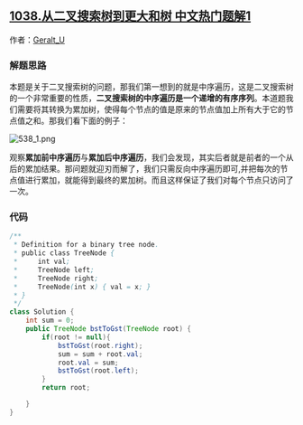 ## [1038.从二叉搜索树到更大和树 中文热门题解1](https://leetcode.cn/problems/binary-search-tree-to-greater-sum-tree/solutions/100000/1038-cong-er-cha-sou-suo-shu-dao-geng-da-he-shu-fa)

作者：[Geralt_U](https://leetcode.cn/u/Geralt_U)
### 解题思路
本题是关于二叉搜索树的问题，那我们第一想到的就是中序遍历，这是二叉搜索树的一个非常重要的性质，**二叉搜索树的中序遍历是一个递增的有序序列**。本道题我们需要将其转换为累加树，使得每个节点的值是原来的节点值加上所有大于它的节点值之和。那我们看下面的例子：

![538_1.png](https://pic.leetcode-cn.com/d6cae5d818817a8e6fb1f3542f4a4d28eef916c0b8f0eed836833b7c22352c7d-538_1.png)


观察**累加前中序遍历**与**累加后中序遍历**，我们会发现，其实后者就是前者的一个从后的累加结果。那问题就迎刃而解了，我们只需反向中序遍历即可,并把每次的节点值进行累加，就能得到最终的累加树。而且这样保证了我们对每个节点只访问了一次。

### 代码

```java
/**
 * Definition for a binary tree node.
 * public class TreeNode {
 *     int val;
 *     TreeNode left;
 *     TreeNode right;
 *     TreeNode(int x) { val = x; }
 * }
 */
class Solution {
    int sum = 0;
    public TreeNode bstToGst(TreeNode root) {
        if(root != null){
            bstToGst(root.right);
            sum = sum + root.val;
            root.val = sum;
            bstToGst(root.left);
        }
        return root;

    }
}
```